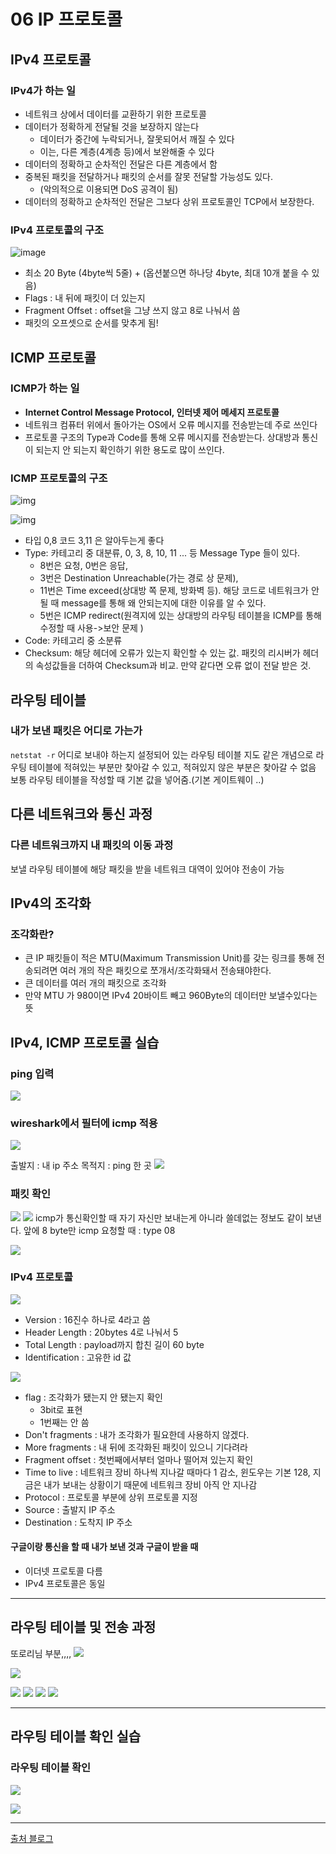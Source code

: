 
# 06 IP 프로토콜

 



## IPv4 프로토콜

### IPv4가 하는 일

- 네트워크 상에서 데이터를 교환하기 위한 프로토콜
- 데이터가 정확하게 전달될 것을 보장하지 않는다
  - 데이터가 중간에 누락되거나, 잘못되어서 깨질 수 있다
  - 이는, 다른 계층(4계층 등)에서 보완해줄 수 있다
- 데이터의 정확하고 순차적인 전달은 다른 계층에서 함
- 중복된 패킷을 전달하거나 패킷의 순서를 잘못 전달할 가능성도 있다.
  - (악의적으로 이용되면 DoS 공격이 됨)
- 데이터의 정확하고 순차적인 전달은 그보다 상위 프로토콜인 TCP에서 보장한다.



### IPv4 프로토콜의 구조
![image](https://user-images.githubusercontent.com/69442847/197900587-f9f105a3-a09f-45c5-9927-158eb50ca83b.png)

- 최소 20 Byte (4byte씩 5줄) + (옵션붙으면 하나당 4byte, 최대 10개 붙을 수 있음)
- Flags : 내 뒤에 패킷이 더 있는지
- Fragment Offset : offset을 그냥 쓰지 않고 8로 나눠서 씀
- 패킷의 오프셋으로 순서를 맞추게 됨!



## ICMP 프로토콜

### ICMP가 하는 일

- **Internet Control Message Protocol, 인터넷 제어 메세지 프로토콜**
- 네트워크 컴퓨터 위에서 돌아가는 OS에서 오류 메시지를 전송받는데 주로 쓰인다
- 프로토콜 구조의 Type과 Code를 통해 오류 메시지를 전송받는다. 상대방과 통신이 되는지 안 되는지 확인하기 위한 용도로 많이 쓰인다.



### ICMP 프로토콜의 구조

![img](https://upload.wikimedia.org/wikipedia/commons/thumb/e/e1/ICMP_header_-_General-en.svg/300px-ICMP_header_-_General-en.svg.png)

![img](https://image.slidesharecdn.com/internetcontrolmessageprotocol-121115085749-phpapp01/95/internet-control-message-protocol-13-638.jpg?cb=1352969905)

- 타입 0,8 코드 3,11 은 알아두는게 좋다
- Type: 카테고리 중 대분류, 0, 3, 8, 10, 11 ... 등 Message Type 들이 있다. 
  - 8번은 요청, 0번은 응답, 
  - 3번은 Destination Unreachable(가는 경로 상 문제), 
  - 11번은 Time exceed(상대방 쪽 문제, 방화벽 등). 해당 코드로 네트워크가 안될 때 message를 통해 왜 안되는지에 대한 이유를 알 수 있다. 
  - 5번은 ICMP redirect(원격지에 있는 상대방의 라우팅 테이블을 ICMP를 통해 수정할 때 사용->보안 문제 )
- Code: 카테고리 중 소분류
- Checksum: 해당 헤더에 오류가 있는지 확인할 수 있는 값. 패킷의 리시버가 헤더의 속성값들을 더하여 Checksum과 비교. 만약 같다면 오류 없이 전달 받은 것.

## 라우팅 테이블
### 내가 보낸 패킷은 어디로 가는가
```netstat -r```
어디로 보내야 하는지 설정되어 있는 라우팅 테이블
지도 같은 개념으로 라우팅 테이블에 적혀있는 부분만 찾아갈 수 있고, 적혀있지 않은 부분은 찾아갈 수 없음
보통 라우팅 테이블을 작성할 때 기본 값을 넣어줌.(기본 게이트웨이 ..)

## 다른 네트워크와 통신 과정
### 다른 네트워크까지 내 패킷의 이동 과정
보낼 라우팅 테이블에 해당 패킷을 받을 네트워크 대역이 있어야 전송이 가능

## IPv4의 조각화

### 조각화란?

- 큰 IP 패킷들이 적은 MTU(Maximum Transmission Unit)를 갖는 링크를 통해 전송되려면 여러 개의 작은 패킷으로 쪼개서/조각화돼서 전송돼야한다.
- 큰 데이터를 여러 개의 패킷으로 조각화
- 만약 MTU 가 980이면 IPv4 20바이트 빼고 960Byte의 데이터만 보낼수있다는 뜻


## IPv4, ICMP 프로토콜 실습
### ping 입력
![](https://velog.velcdn.com/images/zioo/post/8fb009c6-1da9-494c-9cef-62d7ded45e7f/image.png)

### wireshark에서 필터에 icmp 적용 
![](https://velog.velcdn.com/images/zioo/post/6b28919b-43df-4fb2-bda0-f20cd3495757/image.png)

출발지 : 내 ip 주소 
목적지 : ping 한 곳 
![](https://velog.velcdn.com/images/zioo/post/6e7d91ea-fffa-4f79-8825-a7fae842977b/image.png)

### 패킷 확인 
![](https://velog.velcdn.com/images/zioo/post/7d546d37-95f5-4e6f-aa11-35807389f106/image.png)
![](https://velog.velcdn.com/images/zioo/post/28f5b2c8-7d86-4bb4-b388-f6233f93ea51/image.png)
icmp가 통신확인할 때 자기 자신만 보내는게 아니라 쓸데없는 정보도 같이 보낸다. 
앞에 8 byte만 icmp
요청할 때 : type 08

![](https://velog.velcdn.com/images/zioo/post/f12d8069-7f67-4d84-8ec6-fbf3fcd2b4c7/image.png)
### IPv4 프로토콜
![](https://velog.velcdn.com/images/zioo/post/5b98c6c4-f1d3-4033-9975-3344a6f20dd2/image.png)
- Version : 16진수 하나로 4라고 씀
- Header Length : 20bytes 4로 나눠서 5
- Total Length : payload까지 합친 길이 60 byte
- Identification : 고유한 id 값

![](https://velog.velcdn.com/images/zioo/post/a6796b47-24d9-47cb-9d68-e06f45e7c99f/image.png)
- flag : 조각화가 됐는지 안 됐는지 확인 
  - 3bit로 표현
  - 1번째는 안 씀
- Don't fragments : 내가 조각화가 필요한데 사용하지 않겠다.
- More fragments : 내 뒤에 조각화된 패킷이 있으니 기다려라 
- Fragment offset : 첫번째에서부터 얼마나 떨어져 있는지 확인
- Time to live : 네트워크 장비 하나씩 지나갈 때마다 1 감소, 윈도우는 기본 128, 지금은 내가 보내는 상황이기 때문에 네트워크 장비 아직 안 지나감
- Protocol : 프로토콜 부분에 상위 프로토콜 지정 
- Source : 출발지 IP 주소 
- Destination : 도착지 IP 주소 
#### 구글이랑 통신을 할 때 내가 보낸 것과 구글이 받을 때 
- 이더넷 프로토콜 다름
- IPv4 프로토콜은 동일

--------
## 라우팅 테이블 및 전송 과정 
또로리님 부분,,,,
![](https://velog.velcdn.com/images/zioo/post/136cd3dd-5748-4fb3-93ac-494b4603a64e/image.png)


![](https://velog.velcdn.com/images/zioo/post/62cc660d-a1c8-43a1-bfe1-d5850977e260/image.png)

![](https://velog.velcdn.com/images/zioo/post/0871c93a-1a14-4ea5-b4c8-8c098e37a3f1/image.png)
![](https://velog.velcdn.com/images/zioo/post/90a29a00-9417-42f9-8dbd-30e7f58be7c8/image.png)
![](https://velog.velcdn.com/images/zioo/post/609d1d51-d9e6-4491-a102-496645bf3bfd/image.png)
![](https://velog.velcdn.com/images/zioo/post/10503791-1f04-48c5-ab52-8dd5ed93a08f/image.png)






----
## 라우팅 테이블 확인 실습 
### 라우팅 테이블 확인 
![](https://velog.velcdn.com/images/zioo/post/9f45e1d1-a102-4e13-9218-b2ac0df1340b/image.png)

![](https://velog.velcdn.com/images/zioo/post/ae7b7fee-ffcd-4d66-9706-a99c29aee8e6/image.png)




------

[출처 블로그](https://velog.io/@ppmyor/%EB%84%A4%ED%8A%B8%EC%9B%8C%ED%81%AC-06.-%EB%A9%80%EB%A6%AC-%EC%9E%88%EB%8A%94-%EC%BB%B4%ED%93%A8%ED%84%B0%EB%81%BC%EB%A6%AC%EB%8A%94-%EC%9D%B4%EB%A0%87%EA%B2%8C-%EB%8D%B0%EC%9D%B4%ED%84%B0%EB%A5%BC-%EC%A3%BC%EA%B3%A0%EB%B0%9B%EB%8A%94%EB%8B%A4)
